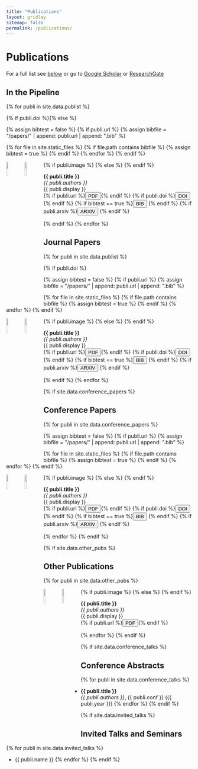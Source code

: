```yaml
---
title: "Publications"
layout: gridlay
sitemap: false
permalink: /publications/
---
```



# Publications

For a full list see [below](#in-the-pipeline) or go to [Google Scholar](https://scholar.google.com/citations?user=dM-nHdMAAAAJ&hl=en) or [ResearchGate](https://www.researchgate.net/profile/Spencer_Bryngelson)


## In the Pipeline


{% for publi in site.data.publist %}


{% if publi.doi %}{% else %}

{% assign bibtest = false %}
{% if publi.url %}
 {% assign bibfile = "/papers/" | append:  publi.url  | append: ".bib" %}

 {% for file in site.static_files %}
  {% if file.path contains bibfile %}
   {% assign bibtest = true %}
  {% endif %}
 {% endfor %}
{% endif %}

 <div class="well-sm">
    {% if publi.image %}
  <img src="{{ site.url }}{{ site.baseurl }}/images/pubpic/{{ publi.image }}" class="img-responsive" width="10%" style="float: left" />
    {% else %}
  <img src="{{ site.url }}{{ site.baseurl }}/images/pubpic/dummy.png" width="10%" class="img2"  style="float: left" />
    {% endif %}

  <strong> {{ publi.title }}</strong> <br />
  <em>{{ publi.authors }} </em><br />
  {{ publi.display }}<br />
  {% if publi.url %}<a href="{{ site.url }}{{ site.baseurl }}/papers/{{ publi.url }}.pdf" target="_blank"><button class="btn-pdf">PDF</button></a>{% endif %}    {% if publi.doi %}<a href="http://dx.doi.org/{{ publi.doi }}" target="_blank"><button class="btn-doi">DOI</button></a> {% endif %}    {% if bibtest == true %}<a href="{{ site.url }}{{ site.baseurl }}/papers/{{ publi.url }}.bib" target="_blank"><button class="btn-bib">BIB</button></a> {% endif %}    {% if publi.arxiv %}<a href="https://arxiv.org/abs/{{ publi.arxiv }}" target="_blank"><button class="btn-arxiv">ARXIV</button></a> {% endif %}
 </div>
  {% endif %}
{% endfor %}


## Journal Papers


{% for publi in site.data.publist %}


{% if publi.doi %}

{% assign bibtest = false %}
{% if publi.url %}
 {% assign bibfile = "/papers/" | append:  publi.url  | append: ".bib" %}

 {% for file in site.static_files %}
  {% if file.path contains bibfile %}
   {% assign bibtest = true %}
  {% endif %}
 {% endfor %}
{% endif %}

 <div class="well-sm">
    {% if publi.image %}
  <img src="{{ site.url }}{{ site.baseurl }}/images/pubpic/{{ publi.image }}" class="img-responsive" width="10%" style="float: left" />
    {% else %}
  <img src="{{ site.url }}{{ site.baseurl }}/images/pubpic/dummy.png" width="10%" class="img2"  style="float: left" />
    {% endif %}

  <strong> {{ publi.title }}</strong> <br />
  <em>{{ publi.authors }} </em><br />
  {{ publi.display }}<br />
  {% if publi.url %}<a href="{{ site.url }}{{ site.baseurl }}/papers/{{ publi.url }}.pdf" target="_blank"><button class="btn-pdf">PDF</button></a>{% endif %}    {% if publi.doi %}<a href="http://dx.doi.org/{{ publi.doi }}" target="_blank"><button class="btn-doi">DOI</button></a> {% endif %}    {% if bibtest == true %}<a href="{{ site.url }}{{ site.baseurl }}/papers/{{ publi.url }}.bib" target="_blank"><button class="btn-bib">BIB</button></a> {% endif %}    {% if publi.arxiv %}<a href="https://arxiv.org/abs/{{ publi.arxiv }}" target="_blank"><button class="btn-arxiv">ARXIV</button></a> {% endif %}
 </div>
  {% endif %}
{% endfor %}


{% if site.data.conference_papers %}
## Conference Papers


{% for publi in site.data.conference_papers %}

{% assign bibtest = false %}
{% if publi.url %}
 {% assign bibfile = "/papers/" | append:  publi.url  | append: ".bib" %}

 {% for file in site.static_files %}
  {% if file.path contains bibfile %}
   {% assign bibtest = true %}
  {% endif %}
 {% endfor %}
{% endif %}

 <div class="well-sm">
    {% if publi.image %}
  <img src="{{ site.url }}{{ site.baseurl }}/images/pubpic/{{ publi.image }}" class="img-responsive" width="10%" style="float: left" />
    {% else %}
  <img src="{{ site.url }}{{ site.baseurl }}/images/pubpic/dummy.png" width="10%" class="img2"  style="float: left" />
    {% endif %}

  <strong> {{ publi.title }}</strong> <br />
  <em>{{ publi.authors }} </em><br />
  {{ publi.display }}<br />
  {% if publi.url %}<a href="{{ site.url }}{{ site.baseurl }}/papers/{{ publi.url }}.pdf" target="_blank"><button class="btn-pdf">PDF</button></a>{% endif %}    {% if publi.doi %}<a href="http://dx.doi.org/{{ publi.doi }}" target="_blank"><button class="btn-doi">DOI</button></a> {% endif %}    {% if bibtest == true %}<a href="{{ site.url }}{{ site.baseurl }}/papers/{{ publi.url }}.bib" target="_blank"><button class="btn-bib">BIB</button></a> {% endif %}    {% if publi.arxiv %}<a href="https://arxiv.org/abs/{{ publi.arxiv }}" target="_blank"><button class="btn-arxiv">ARXIV</button></a> {% endif %}
 </div>
{% endfor %}
{% endif %}

{% if site.data.other_pubs %}
## Other Publications


{% for publi in site.data.other_pubs %}

 <div class="well-sm">
    {% if publi.image %}
  <img src="{{ site.url }}{{ site.baseurl }}/images/pubpic/{{ publi.image }}" class="img-responsive" width="10%" style="float: left" />
    {% else %}
  <img src="{{ site.url }}{{ site.baseurl }}/images/pubpic/dummy.png" width="10%" class="img2"  style="float: left" />
    {% endif %}

  <strong> {{ publi.title }}</strong> <br />
  <em>{{ publi.authors }} </em><br />
  {{ publi.display }}<br />
  {% if publi.url %}<a href="{{ site.url }}{{ site.baseurl }}/papers/{{ publi.url }}.pdf" target="_blank"><button class="btn-pdf">PDF</button></a>{% endif %}
 </div>
{% endfor %}
{% endif %}



{% if site.data.conference_talks %}
## Conference Abstracts

{% for publi in site.data.conference_talks %}
* <strong>{{ publi.title }}</strong> <br/> <i>{{ publi.authors }}</i>, {{ publi.conf }} ({{ publi.year }})
{% endfor %}
{% endif %}


{% if site.data.invited_talks %}
## Invited Talks and Seminars

{% for publi in site.data.invited_talks %}
* {{ publi.name }}
{% endfor %}
{% endif %}

<br/>


